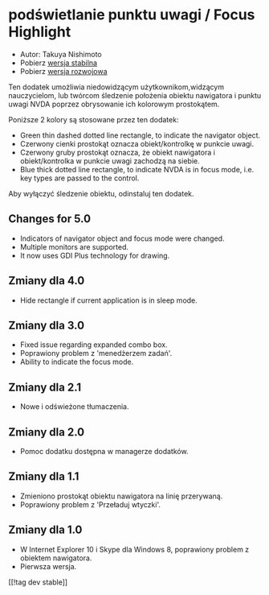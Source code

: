 # podświetlanie punktu uwagi / Focus Highlight #

* Autor: Takuya Nishimoto
* Pobierz [wersja stabilna][2]
* Pobierz [wersja rozwojowa][1]

Ten dodatek umożliwia niedowidzącym użytkownikom,widzącym nauczycielom, lub
twórcom śledzenie położenia obiektu nawigatora i punktu uwagi NVDA poprzez
obrysowanie ich kolorowym prostokątem.

Poniższe 2 kolory są stosowane przez ten dodatek:

* Green thin dashed dotted line rectangle, to indicate the navigator object.
* Czerwony cienki prostokąt oznacza obiekt/kontrolkę  w punkcie uwagi.
* Czerwony gruby prostokąt oznacza, że obiekt nawigatora i obiekt/kontrolka
  w punkcie uwagi zachodzą na siebie.
* Blue thick dotted line rectangle, to indicate NVDA is in focus mode,
  i.e. key types are passed to the control.

Aby wyłączyć śledzenie obiektu, odinstaluj ten dodatek.

## Changes for 5.0 ##

* Indicators of navigator object and focus mode were changed.
* Multiple monitors are supported.
* It now uses GDI Plus technology for drawing.

## Zmiany dla 4.0 ##

* Hide rectangle if current application is in sleep mode.

## Zmiany dla 3.0 ##

* Fixed issue regarding expanded combo box.
* Poprawiony problem z 'menedżerzem zadań'.
* Ability to indicate the focus mode.

## Zmiany dla 2.1 ##

* Nowe i odświeżone tłumaczenia.

## Zmiany dla 2.0 ##

* Pomoc dodatku dostępna w managerze dodatków.

## Zmiany dla 1.1 ##

* Zmieniono prostokąt obiektu nawigatora na linię przerywaną.
* Poprawiony problem z 'Przeładuj wtyczki'.

## Zmiany dla 1.0 ##

* W Internet Explorer 10 i Skype dla Windows 8, poprawiony problem z
  obiektem nawigatora.
* Pierwsza wersja.


[[!tag dev stable]]

[1]: https://addons.nvda-project.org/files/get.php?file=fh-dev

[2]: https://addons.nvda-project.org/files/get.php?file=fh
